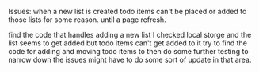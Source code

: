Issues:
when a new list is created
todo items can't be placed or added to those lists
for some reason.
until a page refresh.

find the code that handles adding a new list
I checked local storge and the list seems to get added
but todo items can't get added to it try to find the
code for adding and moving todo items to then do some further
testing to narrow down the issues might have to do some sort
of update in that area.